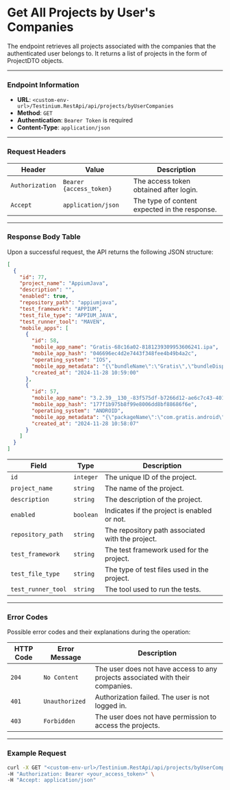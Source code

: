 # Get All Projects by User's Companies

The endpoint retrieves all projects associated with the companies that the authenticated user belongs to. It returns a list of projects in the form of ProjectDTO objects.

***

### Endpoint Information

* **URL**: `<custom-env-url>/Testinium.RestApi/api/projects/byUserCompanies`
* **Method**: `GET`
* **Authentication**: `Bearer Token` is required
* **Content-Type**: `application/json`

***

### Request Headers

| Header          | Value                   | Description                                   |
| --------------- | ----------------------- | --------------------------------------------- |
| `Authorization` | `Bearer {access_token}` | The access token obtained after login.        |
| `Accept`        | `application/json`      | The type of content expected in the response. |

***

### Response Body Table

Upon a successful request, the API returns the following JSON structure:

```json
[
  {
    "id": 77,
    "project_name": "AppiumJava",
    "description": "",
    "enabled": true,
    "repository_path": "appiumjava",
    "test_framework": "APPIUM",
    "test_file_type": "APPIUM_JAVA",
    "test_runner_tool": "MAVEN",
    "mobile_apps": [
      {
        "id": 58,
        "mobile_app_name": "Gratis-68c16a02-8181239309953606241.ipa",
        "mobile_app_hash": "046696ec4d2e7443f348fee4b49b4a2c",
        "operating_system": "IOS",
        "mobile_app_metadata": "{\"bundleName\":\"Gratis\",\"bundleDisplayName\":\"Gratis\",\"bundleVersion\":\"3.3.0\",\"bundleMinOsVersion\":\"12.0\",\"bundleDevelopmentRegion\":\"tr\",\"bundleExecutable\":\"Gratis\",\"bundleIconFiles\":\"\",\"bundleInfoDictVersion\":\"6.0\",\"bundlePackageType\":\"APPL\",\"bundleMainStoryBoardFile\":\"Main\"}",
        "created_at": "2024-11-28 10:59:00"
      },
      {
        "id": 57,
        "mobile_app_name": "3.2.39__130_-83f575df-b7266d12-ae6c7c43-401562538376308185.apk",
        "mobile_app_hash": "177f1b975b8f99e8006dd8bf88686f6e",
        "operating_system": "ANDROID",
        "mobile_app_metadata": "{\"packageName\":\"com.gratis.android\",\"label\":\"Gratis\",\"icon\":\"res/d2.webp\",\"versionName\":\"3.2.39\",\"versionCode\":130,\"minSdkVersion\":\"24\",\"targetSdkVersion\":\"34\",\"glEsVersion\":{\"major\":2,\"minor\":0,\"required\":false}}",
        "created_at": "2024-11-28 10:58:07"
      }
    ]
  }
]
```

| Field              | Type      | Description                                      |
| ------------------ | --------- | ------------------------------------------------ |
| `id`               | `integer` | The unique ID of the project.                    |
| `project_name`     | `string`  | The name of the project.                         |
| `description`      | `string`  | The description of the project.                  |
| `enabled`          | `boolean` | Indicates if the project is enabled or not.      |
| `repository_path`  | `string`  | The repository path associated with the project. |
| `test_framework`   | `string`  | The test framework used for the project.         |
| `test_file_type`   | `string`  | The type of test files used in the project.      |
| `test_runner_tool` | `string`  | The tool used to run the tests.                  |

***

### Error Codes

Possible error codes and their explanations during the operation:

| HTTP Code | Error Message  | Description                                                                    |
| --------- | -------------- | ------------------------------------------------------------------------------ |
| `204`     | `No Content`   | The user does not have access to any projects associated with their companies. |
| `401`     | `Unauthorized` | Authorization failed. The user is not logged in.                               |
| `403`     | `Forbidden`    | The user does not have permission to access the projects.                      |

***

### Example Request

```bash
curl -X GET "<custom-env-url>/Testinium.RestApi/api/projects/byUserCompanies" \
-H "Authorization: Bearer <your_access_token>" \
-H "Accept: application/json"
```
